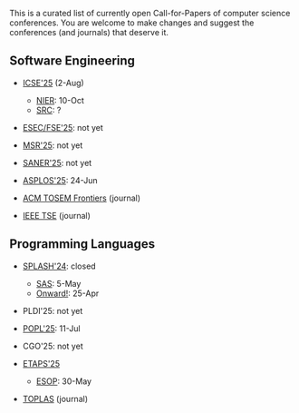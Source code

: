 This is a curated list of currently open Call-for-Papers of
computer science conferences. You are welcome to make changes
and suggest the conferences (and journals) that deserve it.

## Software Engineering

* [ICSE'25](https://conf.researchr.org/home/icse-2025) (2-Aug)
  * [NIER](https://conf.researchr.org/track/icse-2025/icse-2025-nier): 10-Oct
  * [SRC](https://conf.researchr.org/track/icse-2025/icse-2025-SRC): ?

* [ESEC/FSE'25](https://conf.researchr.org/home/fse-2025): not yet

* [MSR'25](https://www.msrconf.org/): not yet

* [SANER'25](https://conf.researchr.org/series/saner): not yet

* [ASPLOS'25](https://www.asplos-conference.org/asplos-2025-call-for-papers/): 24-Jun

* [ACM TOSEM Frontiers](https://dl.acm.org/journal/tosem/frontiers) (journal)

* [IEEE TSE](https://www.computer.org/csdl/journal/ts/write-for-us/15090) (journal)

## Programming Languages

* [SPLASH'24](https://2024.splashcon.org/): closed
  * [SAS](https://2024.splashcon.org/home/sas-2024): 5-May
  * [Onward!](https://2024.splashcon.org/track/splash-2024-Onward-Essays): 25-Apr

* PLDI'25: not yet

* [POPL'25](https://conf.researchr.org/home/POPL-2025): 11-Jul

* CGO'25: not yet

* [ETAPS'25](https://etaps.org/2025/cfp/)
  * [ESOP](https://etaps.org/2025/conferences/esop/): 30-May

* [TOPLAS](https://dl.acm.org/journal/toplas/author-guidelines) (journal)
